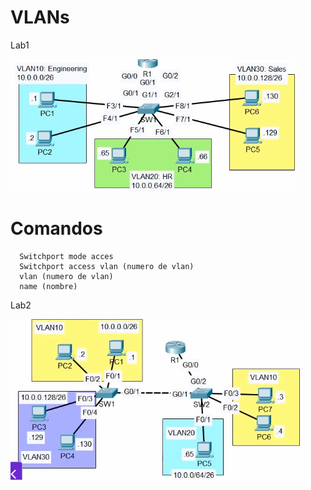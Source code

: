 # VLANs
Lab1

![Lab1](Lab1.PNG)

# Comandos 
```
  Switchport mode acces
  Switchport access vlan (numero de vlan)
  vlan (numero de vlan)
  name (nombre)
```
Lab2

![Lab2](Lab2.PNG)
